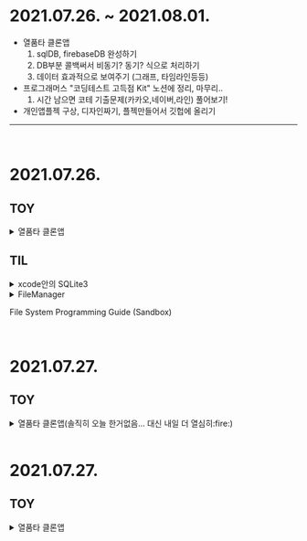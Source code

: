# 2021.07.26. ~ 2021.08.01.
* 열품타 클론앱
    1. sqlDB, firebaseDB 완성하기
    2. DB부분 콜백써서 비동기? 동기? 식으로 처리하기
    3. 데이터 효과적으로 보여주기 (그래프, 타임라인등등)
* 프로그래머스 "코딩테스트 고득점 Kit" 노션에 정리, 마무리..
    1. 시간 남으면 코테 기출문제(카카오,네이버,라인) 풀어보기!
* 개인앱플젝 구상, 디자인짜기, 플젝만들어서 깃헙에 올리기
---

</br>

# 2021.07.26.
## TOY

<details>
<summary>열품타 클론앱</summary>
<div markdown="1">       

* SQLiteDataManager 부분.
* 로컬DB에 데이터 저장하기 CRUD중 CR 까지 구현함

</div>
</details>

## TIL

<details>
<summary>xcode안의 SQLite3</summary>
<div markdown="1">       

[Xcode swift SQLite3 CRUD - 1.Create(생성) - Better me than yesterday](https://42kchoi.tistory.com/300)
https://itchipmunk.tistory.com/189
[iOS Sqlite3 사용법 정리](https://jaeryo2357.tistory.com/30)
[SQLite With Swift Tutorial: Getting Started | raywenderlich.com](https://www.raywenderlich.com/6620276-sqlite-with-swift-tutorial-getting-started#toc-anchor-009) <- 여기 괜춘한듯

</div>
</details>

<details>
<summary>FileManager

File System Programming Guide (Sandbox)</summary>
<div markdown="1">       

[File System Programming Guide](https://zeddios.tistory.com/435)

</div>
</details>
</br>


# 2021.07.27.

## TOY

<details>
<summary>열품타 클론앱(솔직히 오늘 한거없음... 대신 내일 더 열심히:fire:)</summary>
<div markdown="1">       

* 네이버 로그인 기능 다시 복구
* sqliteDB에 저장된 name 불러와서 과목 데이터 콜렉션뷰로 보여주기

</div>
</details>
</br>


# 2021.07.27.

## TOY

<details>
<summary>열품타 클론앱</summary>
<div markdown="1">       

* 네이버 로그인 기능 다시 복구
* SQL에 struct 타입 json으로 변환후 string으로 변환해서 저장하기.

</div>
</details>
</br>